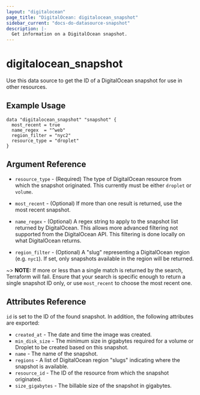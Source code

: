 ```yaml
---
layout: "digitalocean"
page_title: "DigitalOcean: digitalocean_snapshot"
sidebar_current: "docs-do-datasource-snapshot"
description: |-
  Get information on a DigitalOcean snapshot.
---
```


# digitalocean\_snapshot

Use this data source to get the ID of a DigitalOcean snapshot for use in other
resources.

## Example Usage

```
data "digitalocean_snapshot" "snapshot" {
  most_recent = true
  name_regex  = "^web"
  region_filter = "nyc2"
  resource_type = "droplet"
}
```

## Argument Reference

* `resource_type` - (Required) The type of DigitalOcean resource from which the snapshot originated. This currently must be either `droplet` or `volume`.

* `most_recent` - (Optional) If more than one result is returned, use the most
recent snapshot.

* `name_regex` - (Optional) A regex string to apply to the snapshot list returned by DigitalOcean. This allows more advanced filtering not supported from the DigitalOcean API. This filtering is done locally on what DigitalOcean returns.

* `region_filter` - (Optional) A "slug" representing a DigitalOcean region (e.g. `nyc1`). If set, only snapshots available in the region will be returned.

~> **NOTE:** If more or less than a single match is returned by the search,
Terraform will fail. Ensure that your search is specific enough to return
a single snapshot ID only, or use `most_recent` to choose the most recent one.

## Attributes Reference

`id` is set to the ID of the found snapshot. In addition, the following attributes are exported:

* `created_at` - The date and time the image was created.
* `min_disk_size` - The minimum size in gigabytes required for a volume or Droplet to be created based on this snapshot.
* `name` - The name of the snapshot.
* `regions` - A list of DigitalOcean region "slugs" indicating where the snapshot is available.
* `resource_id` - The ID of the resource from which the snapshot originated.
* `size_gigabytes` - The billable size of the snapshot in gigabytes.
